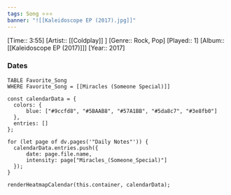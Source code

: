 ```yaml
---
tags: Song ⭐⭐⭐ 
banner: "![[Kaleidoscope EP (2017).jpg]]"
---
```

[Time:: 3:55]
[Artist:: [[Coldplay]] ]
[Genre:: Rock, Pop]
[Played:: 1]
[Album:: [[Kaleidoscope EP (2017)]]]
[Year:: 2017]
### Dates
````dataview
TABLE Favorite_Song
WHERE Favorite_Song = [[Miracles (Someone Special)]]
````
  ```dataviewjs
const calendarData = { 
	colors: { 
		blue: ["#9ccfd8", "#5BAAB8", "#57A1BB", "#5da8c7", "#3e8fb0"] 
	}, 
	entries: [] 
}; 

for (let page of dv.pages('"Daily Notes"')) { 
	calendarData.entries.push({ 
		date: page.file.name, 
		intensity: page["Miracles_(Someone_Special)"]
	}); 
} 

renderHeatmapCalendar(this.container, calendarData);
```
